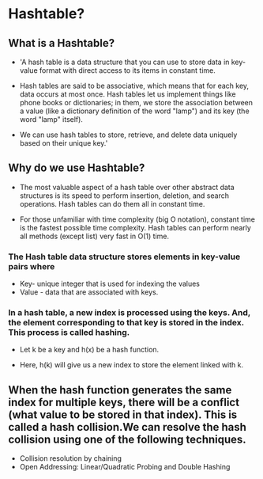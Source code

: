 # Hashtable?
## What is a Hashtable?
* 'A hash table is a data structure that you can use to store data in key-value format with direct access to its items in constant time.

* Hash tables are said to be associative, which means that for each key, data occurs at most once. Hash tables let us implement things like phone books or dictionaries; in them, we store the association between a value (like a dictionary definition of the word "lamp") and its key (the word "lamp" itself).

* We can use hash tables to store, retrieve, and delete data uniquely based on their unique key.'

## Why do we use Hashtable?
* The most valuable aspect of a hash table over other abstract data structures is its speed to perform insertion, deletion, and search operations. Hash tables can do them all in constant time.

* For those unfamiliar with time complexity (big O notation), constant time is the fastest possible time complexity. Hash tables can perform nearly all methods (except list) very fast in O(1) time.

### The Hash table data structure stores elements in key-value pairs where

* Key- unique integer that is used for indexing the values
* Value - data that are associated with keys.

### In a hash table, a new index is processed using the keys. And, the element corresponding to that key is stored in the index. This process is called hashing.

* Let k be a key and h(x) be a hash function.

* Here, h(k) will give us a new index to store the element linked with k.

## When the hash function generates the same index for multiple keys, there will be a conflict (what value to be stored in that index). This is called a hash collision.We can resolve the hash collision using one of the following techniques.

* Collision resolution by chaining
* Open Addressing: Linear/Quadratic Probing and Double Hashing